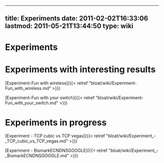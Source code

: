 
---
title: Experiments
date: 2011-02-02T16:33:06
lastmod: 2011-05-21T13:44:50
type: wiki
---
Experiments
===========

Experiments with interesting results
====================================

[Experiment-Fun with wireless]({{< relref "bloat/wiki/Experiment-Fun_with_wireless.md" >}})

[Experiment-Fun with your switch]({{< relref "bloat/wiki/Experiment-Fun_with_your_switch.md" >}})

Experiments in progress
=======================

[Experiment - TCP cubic vs TCP vegas]({{< relref "bloat/wiki/Experiment_-_TCP_cubic_vs_TCP_vegas.md" >}})

[Experiment - BismarkECNDNSGOOGLE]({{< relref "bloat/wiki/Experiment_-_BismarkECNDNSGOOGLE.md" >}})
